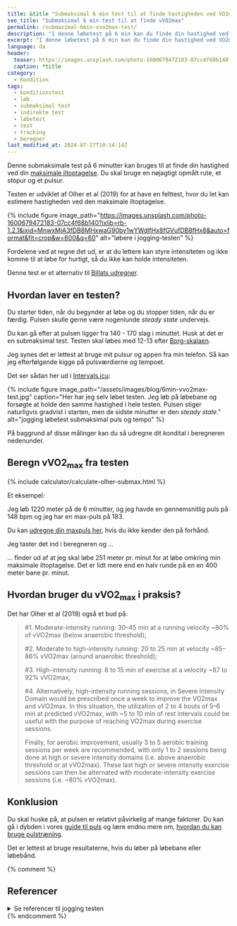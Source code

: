 ```yaml
---
title: &title "️Submaksimal 6 min test til at finde hastigheden ved VO2max"
seo_title: "️Submaksimal 6 min test til at finde vVO2max"
permalink: /submaximal-6min-vvo2max-test/
description: "I denne løbetest på 6 min kan du finde din hastighed ved VO2max. Du skal bare bruge en nøjagtigt opmålt rute, et stopur og et pulsur."
excerpt: "I denne løbetest på 6 min kan du finde din hastighed ved VO2max. Du skal bare bruge en nøjagtigt opmålt rute, et stopur og et pulsur."
language: da
header:
  teaser: https://images.unsplash.com/photo-1600679472183-07cc4f68b140?ixlib=rb-1.2.1&ixid=MnwxMjA3fDB8MHxwaG90by1wYWdlfHx8fGVufDB8fHx8&auto=format&fit=crop&h=300&w=400&q=10
  caption: *title
category:
  - Kondition
tags:
  - konditionstest
  - løb
  - submaksimal test
  - indirekte test
  - løbetest
  - test
  - tracking
  - beregner
last_modified_at: 2024-07-27T10:14:14Z
---
```


Denne submaksimale test på 6 minutter kan bruges til at finde din hastighed ved din [maksimale iltoptagelse](/maksimale-iltoptagelse-vo2max/). Du skal bruge en nøjagtigt opmålt rute, et stopur og et pulsur.

Testen er udviklet af Olher et al (2019) for at have en felttest, hvor du let kan estimere hastigheden ved den maksimale iltoptagelse.

{% include figure image_path="https://images.unsplash.com/photo-1600679472183-07cc4f68b140?ixlib=rb-1.2.1&ixid=MnwxMjA3fDB8MHxwaG90by1wYWdlfHx8fGVufDB8fHx8&auto=format&fit=crop&w=600&q=60" alt="løbere i jogging-testen" %}

Fordelene ved at regne det ud, er at du lettere kan styre intensiteten og ikke komme til at løbe for hurtigt, så du ikke kan holde intensiteten.

Denne test er et alternativ til [Billats udregner](/billat-vvovmax-tlimvo2max/).

## Hvordan laver en testen?

Du starter tiden, når du begynder at løbe og du stopper tiden, når du er færdig. Pulsen skulle gerne være nogenlunde _steady state_ undervejs.

Du kan gå efter at pulsen ligger fra 140 - 170 slag i minuttet. Husk at det er en submaksimal test. Testen skal løbes med 12-13 efter [Borg-skalaen](/borg-skala/).

Jeg synes det er lettest at bruge mit pulsur og appen fra min telefon. Så kan jeg efterfølgende kigge på pulsværdierne og tempoet.

Det ser sådan her ud i [Intervals.icu](/intervals-icu-begynderguide/):

{% include figure image_path="/assets/images/blog/6min-vvo2max-test.jpg" caption="Her har jeg selv løbet testen. Jeg løb på løbebane og forsøgte at holde den samme hastighed i hele testen. Pulsen stiger naturligvis gradvist i starten, men de sidste minutter er den _steady state_." alt="jogging løbetest submaksimal puls og tempo" %}

På baggrund af disse målinger kan du så udregne dit kondital i beregneren nedenunder.

## Beregn vVO2<sub>max</sub> fra testen

{% include calculator/calculate-olher-submax.html %}

Et eksempel:

Jeg løb 1220 meter på de 6 minutter, og jeg havde en gennemsnitlig puls på 148 bpm og jeg har en max-puls på 183.

Du kan [udregne din maxpuls her](/test-max-puls/), hvis du ikke kender den på forhånd.

Jeg taster det ind i beregneren og ...

... finder ud af at jeg skal løbe 251 meter pr. minut for at løbe omkring min maksimale iltoptagelse. Det er lidt mere end en halv runde på en en 400 meter bane pr. minut.



## Hvordan bruger du vVO2<sub>max</sub> i praksis?

Det har Olher et al (2019) også et bud på:

> #1. Moderate-intensity running: 30–45 min at a running velocity ~80% of vVO2max (below anaerobic threshold);
>
> #2. Moderate to high-intensity running: 20 to 25 min at velocity ~85–86% vVO2max (around anaerobic threshold);
>
> #3. High-intensity running: 8 to 15 min of exercise at a velocity ~87 to 92% vVO2max;
>
> #4. Alternatively, high-intensity running sessions, in Severe Intensity Domain would be prescribed once a week to improve the VO2max and vVO2max. In this situation, the utilization of 2 to 4 bouts of 5–6 min at predicted vVO2max, with ~5 to 10 min of rest intervals could be useful with the purpose of reaching VO2max during exercise sessions.
>
> Finally, for aerobic improvement, usually 3 to 5 aerobic training sessions per week are recommended, with only 1 to 2 sessions being done at high or severe intensity domains (i.e. above anaerobic threshold or at vVO2max). These last high or severe intensity exercise sessions can then be alternated with moderate-intensity exercise sessions (i.e. ~80% vVO2max).

## Konklusion

Du skal huske på, at pulsen er relativt påvirkelig af mange faktorer. Du kan gå i dybden i vores [guide til puls](/puls/) og lære endnu mere om, [hvordan du kan bruge pulstræning](/pulstraening/).

Det er lettest at bruge resultaterne, hvis du løber på løbebane eller løbebånd.

{% comment %}

## Referencer

<details markdown="1">
  <summary>Se referencer til jogging testen</summary>

- Ferrar, Katia, Harrison Evans, Ashleigh Smith, Gaynor Parfitt, og Roger Eston. 2014. “A Systematic Review and Meta-Analysis of Submaximal Exercise-Based Equations to Predict Maximal Oxygen Uptake in Young People”. Pediatric exercise science 26 (april). <https://doi.org/10.1123/pes.2013-0153>.
- George, James, P. Vehrs, Phillip Allsen, Gilbert Fellingham, og A. Fisher. 1993. “VO2 max estimation from a submaximal 1-mile track jog for fit college age individuals”. Medicine and science in sports and exercise 25 (april): 401–6. <https://doi.org/10.1249/00005768-199303000-00017>.
- Hunt, Brian, James George, P. Vehrs, A. Fisher, og Gilbert Fellingham. 2000. “Validity of a Submaximal 1-Mile Track Jog Test in Predicting VO 2 max in Fit Teenagers”. Pediatric exercise science 12 (februar): 80–90. <https://doi.org/10.1123/pes.12.1.80>.
</details>
{% endcomment %}